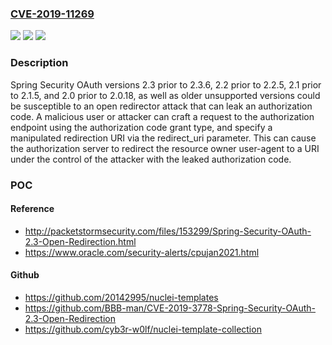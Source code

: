 ### [CVE-2019-11269](https://cve.mitre.org/cgi-bin/cvename.cgi?name=CVE-2019-11269)
![](https://img.shields.io/static/v1?label=Product&message=Spring%20Security%20OAuth&color=blue)
![](https://img.shields.io/static/v1?label=Version&message=2.2v2.2.5.RELEASE%20&color=brighgreen)
![](https://img.shields.io/static/v1?label=Vulnerability&message=CWE-601%3A%20Open%20Redirect&color=brighgreen)

### Description

Spring Security OAuth versions 2.3 prior to 2.3.6, 2.2 prior to 2.2.5, 2.1 prior to 2.1.5, and 2.0 prior to 2.0.18, as well as older unsupported versions could be susceptible to an open redirector attack that can leak an authorization code. A malicious user or attacker can craft a request to the authorization endpoint using the authorization code grant type, and specify a manipulated redirection URI via the redirect_uri parameter. This can cause the authorization server to redirect the resource owner user-agent to a URI under the control of the attacker with the leaked authorization code.

### POC

#### Reference
- http://packetstormsecurity.com/files/153299/Spring-Security-OAuth-2.3-Open-Redirection.html
- https://www.oracle.com/security-alerts/cpujan2021.html

#### Github
- https://github.com/20142995/nuclei-templates
- https://github.com/BBB-man/CVE-2019-3778-Spring-Security-OAuth-2.3-Open-Redirection
- https://github.com/cyb3r-w0lf/nuclei-template-collection

